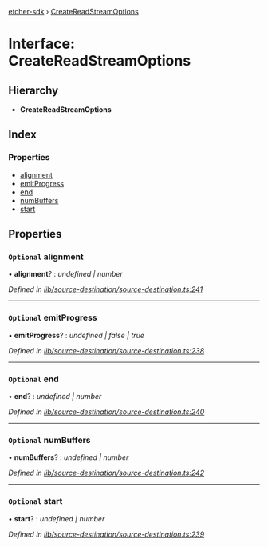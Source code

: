 [etcher-sdk](../README.md) › [CreateReadStreamOptions](createreadstreamoptions.md)

# Interface: CreateReadStreamOptions

## Hierarchy

* **CreateReadStreamOptions**

## Index

### Properties

* [alignment](createreadstreamoptions.md#optional-alignment)
* [emitProgress](createreadstreamoptions.md#optional-emitprogress)
* [end](createreadstreamoptions.md#optional-end)
* [numBuffers](createreadstreamoptions.md#optional-numbuffers)
* [start](createreadstreamoptions.md#optional-start)

## Properties

### `Optional` alignment

• **alignment**? : *undefined | number*

*Defined in [lib/source-destination/source-destination.ts:241](https://github.com/balena-io-modules/etcher-sdk/blob/1a7a17c/lib/source-destination/source-destination.ts#L241)*

___

### `Optional` emitProgress

• **emitProgress**? : *undefined | false | true*

*Defined in [lib/source-destination/source-destination.ts:238](https://github.com/balena-io-modules/etcher-sdk/blob/1a7a17c/lib/source-destination/source-destination.ts#L238)*

___

### `Optional` end

• **end**? : *undefined | number*

*Defined in [lib/source-destination/source-destination.ts:240](https://github.com/balena-io-modules/etcher-sdk/blob/1a7a17c/lib/source-destination/source-destination.ts#L240)*

___

### `Optional` numBuffers

• **numBuffers**? : *undefined | number*

*Defined in [lib/source-destination/source-destination.ts:242](https://github.com/balena-io-modules/etcher-sdk/blob/1a7a17c/lib/source-destination/source-destination.ts#L242)*

___

### `Optional` start

• **start**? : *undefined | number*

*Defined in [lib/source-destination/source-destination.ts:239](https://github.com/balena-io-modules/etcher-sdk/blob/1a7a17c/lib/source-destination/source-destination.ts#L239)*
